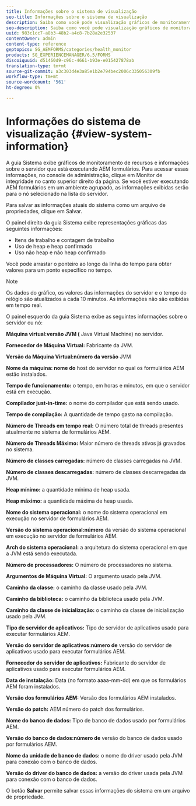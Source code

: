 ```yaml
---
title: Informações sobre o sistema de visualização
seo-title: Informações sobre o sistema de visualização
description: Saiba como você pode visualização gráficos de monitoramento de recursos e informações sobre o servidor que está executando AEM formulários.
seo-description: Saiba como você pode visualização gráficos de monitoramento de recursos e informações sobre o servidor que está executando AEM formulários.
uuid: 983c1cc7-a8b3-48b2-a4c8-7b28a2e32537
contentOwner: admin
content-type: reference
geptopics: SG_AEMFORMS/categories/health_monitor
products: SG_EXPERIENCEMANAGER/6.5/FORMS
discoiquuid: d51460d9-c96c-4661-b93e-e015427878ab
translation-type: tm+mt
source-git-commit: a3c303d4e3a85e1b2e794bec2006c335056309fb
workflow-type: tm+mt
source-wordcount: '561'
ht-degree: 0%

---
```



# Informações do sistema de visualização {#view-system-information}

A guia Sistema exibe gráficos de monitoramento de recursos e informações sobre o servidor que está executando AEM formulários. Para acessar essas informações, no console de administração, clique em Monitor de integridade no canto superior direito da página. Se você estiver executando AEM formulários em um ambiente agrupado, as informações exibidas serão para o nó selecionado na lista do servidor.

Para salvar as informações atuais do sistema como um arquivo de propriedades, clique em Salvar.

O painel direito da guia Sistema exibe representações gráficas das seguintes informações:

* Itens de trabalho e contagem de trabalho
* Uso de heap e heap confirmado
* Uso não heap e não heap confirmado

Você pode arrastar o ponteiro ao longo da linha do tempo para obter valores para um ponto específico no tempo.

>[!NOTE]
>
>Os dados do gráfico, os valores das informações do servidor e o tempo do relógio são atualizados a cada 10 minutos. As informações não são exibidas em tempo real.

O painel esquerdo da guia Sistema exibe as seguintes informações sobre o servidor ou nó:

**Máquina virtual:versão JVM (** Java Virtual Machine) no servidor.

**Fornecedor de Máquina Virtual:** Fabricante da JVM.

**Versão da Máquina Virtual:número da versão** JVM

**Nome da máquina: nome do** host do servidor no qual os formulários AEM estão instalados.

**Tempo de funcionamento:** o tempo, em horas e minutos, em que o servidor está em execução.

**Compilador just-in-time:** o nome do compilador que está sendo usado.

**Tempo de compilação:** A quantidade de tempo gasto na compilação.

**Número de Threads em tempo real:** O número total de threads presentes atualmente no sistema de formulários AEM.

**Número de Threads Máximo:** Maior número de threads ativos já gravados no sistema.

**Número de classes carregadas:** número de classes carregadas na JVM.

**Número de classes descarregadas:** número de classes descarregadas da JVM.

**Heap mínimo:** a quantidade mínima de heap usada.

**Heap máximo:** a quantidade máxima de heap usada.

**Nome do sistema operacional:** o nome do sistema operacional em execução no servidor de formulários AEM.

**Versão do sistema operacional:número** da versão do sistema operacional em execução no servidor de formulários AEM.

**Arch do sistema operacional:** a arquitetura do sistema operacional em que a JVM está sendo executada.

**Número de processadores:** O número de processadores no sistema.

**Argumentos de Máquina Virtual:** O argumento usado pela JVM.

**Caminho da classe:** o caminho da classe usado pela JVM.

**Caminho da biblioteca:** o caminho da biblioteca usado pela JVM.

**Caminho da classe de inicialização:** o caminho da classe de inicialização usado pela JVM.

**Tipo de servidor de aplicativos:** Tipo de servidor de aplicativos usado para executar formulários AEM.

**Versão do servidor de aplicativos:número de** versão do servidor de aplicativos usado para executar formulários AEM.

**Fornecedor do servidor de aplicativos:** Fabricante do servidor de aplicativos usado para executar formulários AEM.

**Data de instalação:** Data (no formato aaaa-mm-dd) em que os formulários AEM foram instalados.

**Versão dos formulários AEM:** Versão dos formulários AEM instalados.

**Versão do patch:** AEM número do patch dos formulários.

**Nome do banco de dados:** Tipo de banco de dados usado por formulários AEM.

**Versão do banco de dados:número de** versão do banco de dados usado por formulários AEM.

**Nome da unidade de banco de dados:** o nome do driver usado pela JVM para conexão com o banco de dados.

**Versão do driver do banco de dados:** a versão do driver usada pela JVM para conexão com o banco de dados.

O botão **Salvar** permite salvar essas informações do sistema em um arquivo de propriedade.
